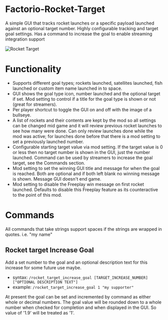 # Factorio-Rocket-Target

A simple GUI that tracks rocket launches or a specific payload launched against an optional target number. Highly configurable tracking and target goal settings. Has a command to increase the goal to enable streaming integration support

![Rocket Target](https://thumbs.gfycat.com/UglyPlumpHagfish-size_restricted.gif)

Functionality
=============

 - Supports different goal types; rockets launched, satellites launched, fish launched or custom item name launched in to space.
 - GUI shows the goal type icon, number launched and the optional target if set. Mod setting to control if a title for the goal type is shown or not (great for streamers).
 - Per player shortcut to toggle the GUI on and off with the image of a bullseye.
 - A list of rockets and their contents are kept by the mod so all settings can be changed mid game and it will review previous rocket launches to see how many were done. Can only review launches done while the mod was active; for launches done before that there is a mod setting to set a previously launched number.
 - Configurable starting target value via mod setting. If the target value is 0 or less then no target number is shown in the GUI, just the number launched. Command can be used by streamers to increase the goal target, see the Commands section.
 - Mod setting to set the winning GUI title and message for when the goal is reached. Both are optional and if both left blank no winning message is shown. Message GUI doesn't end game.
 - Mod setting to disable the Freeplay win message on first rocket launched. Defaults to disable this Freeplay feature as its counteractive to the point of this mod.


Commands
==============

All commands that take strings support spaces if the strings are wrapped in quotes. i.e. "my name"

Rocket target Increase Goal
-------------------

Add a set number to the goal and an optional description text for this increase for some future use maybe.

- syntax: `/rocket_target_increase_goal [TARGET_INCREASE_NUMBER] ["OPTIONAL DESCRIPTION TEXT"]`
- example: `/rocket_target_increase_goal 1 "my supporter"`

At present the goal can be set and incremented by command as either whole or decimal numbers. The goal value will be rounded down to a whole number when checked for completion and when displayed in the GUI. So value of '1.9' will be treated as '1'.